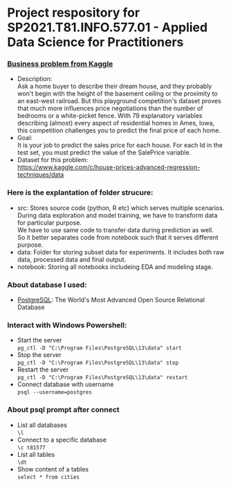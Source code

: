 # Project respository for SP2021.T81.INFO.577.01 - Applied Data Science for Practitioners

### [Business problem from Kaggle](https://www.kaggle.com/c/house-prices-advanced-regression-techniques/overview)
- Description:<br/>
Ask a home buyer to describe their dream house, and they probably won't begin with the height of the basement ceiling 
or the proximity to an east-west railroad. But this playground competition's dataset proves that 
much more influences price negotiations than the number of bedrooms or a white-picket fence.
With 79 explanatory variables describing (almost) every aspect of residential homes in Ames, Iowa, 
this competition challenges you to predict the final price of each home.
- Goal:<br/> 
It is your job to predict the sales price for each house. For each Id in the test set, you must predict the value of the SalePrice variable. 
- Dataset for this problem:<br/>
https://www.kaggle.com/c/house-prices-advanced-regression-techniques/data

### Here is the explantation of folder strucure:
- src: Stores source code (python, R etc) which serves multiple scenarios.<br/> 
    During data exploration and model training, we have to transform data for particular purpose.<br/> 
    We have to use same code to transfer data during prediction as well.<br/> 
    So it better separates code from notebook such that it serves different purpose.
- data: Folder for storing subset data for experiments. It includes both raw data, processed data and final output.
- notebook: Storing all notebooks includeing EDA and modeling stage.

### About database I used:
- [PostgreSQL](https://www.postgresql.org/): The World's Most Advanced Open Source Relational Database

### Interact with Windows Powershell:
- Start the server
<br/>`pg_ctl -D "C:\Program Files\PostgreSQL\13\data" start`
- Stop the server
<br/>`pg_ctl -D "C:\Program Files\PostgreSQL\13\data" stop`
- Restart the server
<br/>`pg_ctl -D "C:\Program Files\PostgreSQL\13\data" restart`    
- Connect database with username
<br/>`psql --username=postgres`

### About psql prompt after connect
- List all databases
<br/>`\l`
- Connect to a specific database
<br/>`\c t81577`
- List all tables
<br/>`\dt`
- Show content of a tables
<br/>`select * from cities`
    

